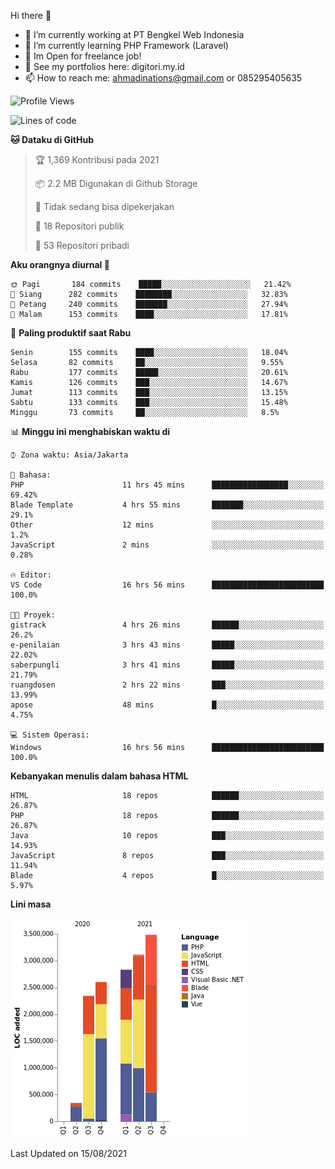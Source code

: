 Hi there 👋

- 🔭 I’m currently working at PT Bengkel Web Indonesia
- 🌱 I’m currently learning PHP Framework (Laravel)
- 📂 Im Open for freelance job!
- 🧷 See my portfolios here: digitori.my.id
- 📫 How to reach me: ahmadinations@gmail.com or 085295405635


<!--START_SECTION:waka-->
![Profile Views](http://img.shields.io/badge/Profil%20dilihat-0-blue)

![Lines of code](https://img.shields.io/badge/Sejak%20Hello%20World%20aku%20telah%20menulis-14.7%20million%20baris%20kode-blue)

**🐱 Dataku di GitHub** 

> 🏆 1,369 Kontribusi pada 2021
 > 
> 📦 2.2 MB Digunakan di Github Storage 
 > 
> 🚫 Tidak sedang bisa dipekerjakan
 > 
> 📜 18 Repositori publik 
 > 
> 🔑 53 Repositori pribadi  
 > 
**Aku orangnya diurnal 🐤** 

```text
🌞 Pagi       184 commits    █████░░░░░░░░░░░░░░░░░░░░   21.42% 
🌆 Siang      282 commits    ████████░░░░░░░░░░░░░░░░░   32.83% 
🌃 Petang     240 commits    ███████░░░░░░░░░░░░░░░░░░   27.94% 
🌙 Malam      153 commits    ████░░░░░░░░░░░░░░░░░░░░░   17.81%

```
📅 **Paling produktif saat Rabu** 

```text
Senin        155 commits    ████░░░░░░░░░░░░░░░░░░░░░   18.04% 
Selasa       82 commits     ██░░░░░░░░░░░░░░░░░░░░░░░   9.55% 
Rabu         177 commits    █████░░░░░░░░░░░░░░░░░░░░   20.61% 
Kamis        126 commits    ███░░░░░░░░░░░░░░░░░░░░░░   14.67% 
Jumat        113 commits    ███░░░░░░░░░░░░░░░░░░░░░░   13.15% 
Sabtu        133 commits    ███░░░░░░░░░░░░░░░░░░░░░░   15.48% 
Minggu       73 commits     ██░░░░░░░░░░░░░░░░░░░░░░░   8.5%

```


📊 **Minggu ini menghabiskan waktu di** 

```text
⌚︎ Zona waktu: Asia/Jakarta

💬 Bahasa: 
PHP                      11 hrs 45 mins      █████████████████░░░░░░░░   69.42% 
Blade Template           4 hrs 55 mins       ███████░░░░░░░░░░░░░░░░░░   29.1% 
Other                    12 mins             ░░░░░░░░░░░░░░░░░░░░░░░░░   1.2% 
JavaScript               2 mins              ░░░░░░░░░░░░░░░░░░░░░░░░░   0.28%

🔥 Editor: 
VS Code                  16 hrs 56 mins      █████████████████████████   100.0%

🐱‍💻 Proyek: 
gistrack                 4 hrs 26 mins       ██████░░░░░░░░░░░░░░░░░░░   26.2% 
e-penilaian              3 hrs 43 mins       █████░░░░░░░░░░░░░░░░░░░░   22.02% 
saberpungli              3 hrs 41 mins       █████░░░░░░░░░░░░░░░░░░░░   21.79% 
ruangdosen               2 hrs 22 mins       ███░░░░░░░░░░░░░░░░░░░░░░   13.99% 
apose                    48 mins             █░░░░░░░░░░░░░░░░░░░░░░░░   4.75%

💻 Sistem Operasi: 
Windows                  16 hrs 56 mins      █████████████████████████   100.0%

```

**Kebanyakan menulis dalam bahasa HTML** 

```text
HTML                     18 repos            ██████░░░░░░░░░░░░░░░░░░░   26.87% 
PHP                      18 repos            ██████░░░░░░░░░░░░░░░░░░░   26.87% 
Java                     10 repos            ███░░░░░░░░░░░░░░░░░░░░░░   14.93% 
JavaScript               8 repos             ███░░░░░░░░░░░░░░░░░░░░░░   11.94% 
Blade                    4 repos             █░░░░░░░░░░░░░░░░░░░░░░░░   5.97%

```


**Lini masa**

![Chart not found](https://raw.githubusercontent.com/MuhamadAhmadin/MuhamadAhmadin/master/charts/bar_graph.png) 


 Last Updated on 15/08/2021
<!--END_SECTION:waka-->

